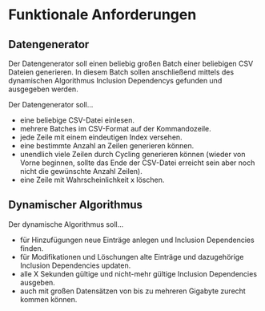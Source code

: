 
# Funktionale Anforderungen

## Datengenerator

Der Datengenerator soll einen beliebig großen Batch einer beliebigen CSV Dateien generieren. In diesem Batch sollen anschließend mittels des dynamischen Algorithmus Inclusion Dependencys gefunden und ausgegeben werden.

Der Datengenerator soll...

- eine beliebige CSV-Datei einlesen.
- mehrere Batches im CSV-Format auf der Kommandozeile.
- jede Zeile mit einem eindeutigen Index versehen.
- eine bestimmte Anzahl an Zeilen generieren können.
- unendlich viele Zeilen durch Cycling generieren können (wieder von Vorne beginnen, sollte das Ende der CSV-Datei erreicht sein aber noch nicht die gewünschte Anzahl Zeilen).
- eine Zeile mit Wahrscheinlichkeit x löschen.

## Dynamischer Algorithmus

Der dynamische Algorithmus soll...

- für Hinzufügungen neue Einträge anlegen und Inclusion Dependencies finden.
- für Modifikationen und Löschungen alte Einträge und dazugehörige Inclusion Dependencies updaten.
- alle X Sekunden gültige und nicht-mehr gültige Inclusion Dependencies ausgeben.
- auch mit großen Datensätzen von bis zu mehreren Gigabyte zurecht kommen können.
